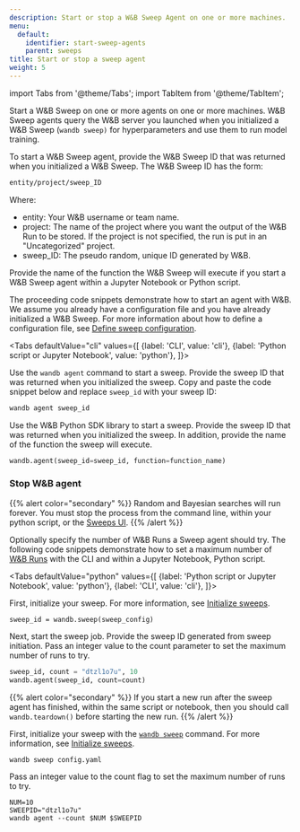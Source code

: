 ```yaml
---
description: Start or stop a W&B Sweep Agent on one or more machines.
menu:
  default:
    identifier: start-sweep-agents
    parent: sweeps
title: Start or stop a sweep agent
weight: 5
---
```


import Tabs from '@theme/Tabs';
import TabItem from '@theme/TabItem';


Start a W&B Sweep on one or more agents on one or more machines. W&B Sweep agents query the W&B server you launched when you initialized a W&B Sweep (`wandb sweep)` for hyperparameters and use them to run model training.

To start a W&B Sweep agent, provide the W&B Sweep ID that was returned when you initialized a W&B Sweep. The W&B Sweep ID has the form:

```bash
entity/project/sweep_ID
```

Where:

* entity: Your W&B username or team name.
* project:  The name of the project where you want the output of the W&B Run to be stored.  If the project is not specified, the run is put in an "Uncategorized" project.
* sweep_ID: The pseudo random, unique ID generated by W&B.

Provide the name of the function the W&B Sweep will execute if you start a W&B Sweep agent within a Jupyter Notebook or Python script.

The proceeding code snippets demonstrate how to start an agent with W&B. We assume you already have a configuration file and you have already initialized a W&B Sweep. For more information about how to define a configuration file, see [Define sweep configuration](./define-sweep-configuration.md).

<Tabs
  defaultValue="cli"
  values={[
    {label: 'CLI', value: 'cli'},
    {label: 'Python script or Jupyter Notebook', value: 'python'},
  ]}>
  <TabItem value="cli">

Use the `wandb agent` command to start a sweep. Provide the sweep ID that was returned when you initialized the sweep. Copy and paste the code snippet below and replace `sweep_id` with your sweep ID:

```bash
wandb agent sweep_id
```
  </TabItem>
  <TabItem value="python">

Use the W&B Python SDK library to start a sweep. Provide the sweep ID that was returned when you initialized the sweep. In addition, provide the name of the function  the sweep will execute.

```python
wandb.agent(sweep_id=sweep_id, function=function_name)
```
  </TabItem>
</Tabs>

### Stop W&B agent

{{% alert color="secondary" %}}
Random and Bayesian searches will run forever. You must stop the process from the command line, within your python script, or the [Sweeps UI](./visualize-sweep-results.md).
{{% /alert %}}

Optionally specify the number of W&B Runs a Sweep agent should try. The following code snippets demonstrate how to set a maximum number of [W&B Runs](../../ref/python/run.md) with the CLI and within a Jupyter Notebook, Python script.

<Tabs
  defaultValue="python"
  values={[
    {label: 'Python script or Jupyter Notebook', value: 'python'},
    {label: 'CLI', value: 'cli'},
  ]}>
  <TabItem value="python">

First, initialize your sweep. For more information, see [Initialize sweeps](./initialize-sweeps.md).

```
sweep_id = wandb.sweep(sweep_config)
```

Next, start the sweep job. Provide the sweep ID generated from sweep initiation. Pass an integer value to the count parameter to set the maximum number of runs to try.

```python
sweep_id, count = "dtzl1o7u", 10
wandb.agent(sweep_id, count=count)
```

{{% alert color="secondary" %}}
If you start a new run after the sweep agent has finished, within the same script or notebook, then you should call `wandb.teardown()` before starting the new run.
{{% /alert %}}


  </TabItem>

  <TabItem value="cli">

First, initialize your sweep with the [`wandb sweep`](../../ref/cli/wandb-sweep.md) command. For more information, see [Initialize sweeps](./initialize-sweeps.md).

```
wandb sweep config.yaml
```

Pass an integer value to the count flag to set the maximum number of runs to try.

```
NUM=10
SWEEPID="dtzl1o7u"
wandb agent --count $NUM $SWEEPID
```
  </TabItem>
</Tabs>